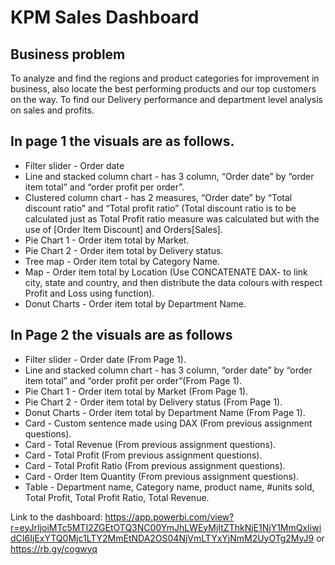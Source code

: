 # KPM Sales Dashboard

## Business problem
To analyze and find the regions and product categories for improvement in business, also locate the best performing products and our top customers on the way. To find our Delivery performance and department level analysis on sales and profits.

## In page 1 the visuals are as follows. 

- Filter slider - Order date
- Line and stacked column chart - has 3 column, “Order date” by “order item total” and “order profit per order”.
- Clustered column chart - has 2 measures, “Order date” by “Total discount ratio” and “Total profit ratio” (Total discount ratio is to be 
  calculated just as Total Profit ratio measure was calculated but with the use of [Order Item Discount] and Orders[Sales].
- Pie Chart 1 - Order item total by Market.
- Pie Chart 2 - Order item total by Delivery status.
- Tree map - Order item total by Category Name.
- Map - Order item total by Location (Use CONCATENATE DAX- to link city, state and country, and then distribute the data colours with 
  respect Profit and Loss using function).
- Donut Charts - Order item total by Department Name.

## In Page 2 the visuals are as follows

- Filter slider - Order date (From Page 1).
- Line and stacked column chart - has 3 column, “order date” by “order item total” and “order profit per order”(From Page 1).
- Pie Chart 1 - Order item total by Market (From Page 1).
- Pie Chart 2 - Order item total by Delivery status (From Page 1).
- Donut Charts - Order item total by Department Name (From Page 1).
- Card - Custom sentence made using DAX (From previous assignment questions).
- Card - Total Revenue (From previous assignment questions).
- Card - Total Profit (From previous assignment questions).
- Card - Total Profit Ratio (From previous assignment questions).
- Card - Order Item Quantity (From previous assignment questions).
- Table - Department name, Category name, product name, #units sold, Total Profit, Total Profit Ratio, Total Revenue.

Link to the dashboard: 
https://app.powerbi.com/view?r=eyJrIjoiMTc5MTI2ZGEtOTQ3NC00YmJhLWEyMjItZThkNjE1NjY1MmQxIiwidCI6IjExYTQ0Mjc1LTY2MmEtNDA2OS04NjVmLTYxYjNmM2UyOTg2MyJ9
or
https://rb.gy/cogwyq
